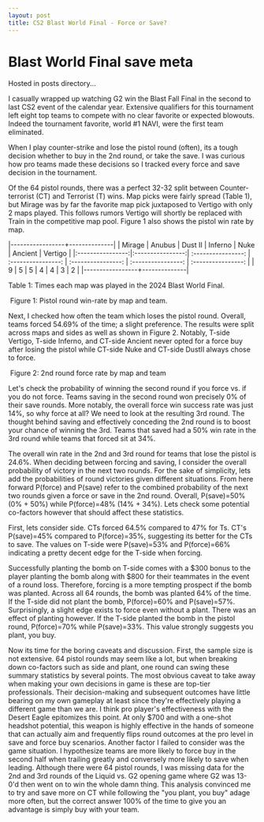 ```yaml
---
layout: post
title: CS2 Blast World Final - Force or Save?
---
```


# Blast World Final save meta

Hosted in posts directory...

I casually wrapped up watching G2 win the Blast Fall Final in the second to last CS2 event of the calendar year. Extensive qualifiers for this tournament left eight top teams to compete with no clear favorite or expected blowouts. Indeed the tournament favorite, world #1 NAVI, were the first team eliminated.

When I play counter-strike and lose the pistol round (often), its a tough decision whether to buy in the 2nd round, or take the save. I was curious how pro teams made these decisions so I tracked every force and save decision in the tournament.

Of the 64 pistol rounds, there was a perfect 32-32 split between Counter-terrorist (CT) and Terrorist (T) wins. Map picks were fairly spread (Table 1), but Mirage was by far the favorite map pick juxtaposed to Vertigo with only 2 maps played. This follows rumors Vertigo will shortly be replaced with Train in the competitive map pool. Figure 1 also shows the pistol win rate by map.

|-----------------+--------------|
| Mirage | Anubus | Dust II | Inferno | Nuke | Ancient | Vertigo | 
|:----------------:|:----------------:| :----------------: | :----------------: | :----------------: | :----------------: | :----------------: |
| 9 | 5 | 5 | 4 | 4 | 3 | 2 |
|-----------------+--------------|

Table 1: Times each map was played in the 2024 Blast World Final.

<img src="{{ site.url }}{{ site.baseurl }}/assets/images/piston_win_rate.png" alt="">
Figure 1: Pistol round win-rate by map and team.

Next, I checked how often the team which loses the pistol round. Overall, teams forced 54.69% of the time; a slight preference. The results were split across maps and sides as well as shown in Figure 2. Notably, T-side Vertigo, T-side Inferno, and CT-side Ancient never opted for a force buy after losing the pistol while CT-side Nuke and CT-side DustII always chose to force.

<img src="{{ site.url }}{{ site.baseurl }}/assets/images/force_rate.png" alt="">
Figure 2: 2nd round force rate by map and team

Let's check the probability of winning the second round if you force vs. if you do not force. Teams saving in the second round won precisely 0% of their save rounds. More notably, the overall force win success rate was just 14%, so why force at all? We need to look at the resulting 3rd round. The thought behind saving and effectively conceding the 2nd round is to boost your chance of winning the 3rd. Teams that saved had a 50% win rate in the 3rd round while teams that forced sit at 34%.

The overall win rate in the 2nd and 3rd round for teams that lose the pistol is 24.6%. When deciding between forcing and saving, I consider the overall probability of victory in the next two rounds. For the sake of simplicity, lets add the probabilities of round victories given different situations. From here forward P(force) and P(save) refer to the combined probability of the next two rounds given a force or save in the 2nd round. Overall, P(save)=50% (0% + 50%) while P(force)=48% (14% + 34%). Lets check some potential co-factors however that should affect these statistics.

First, lets consider side. CTs forced 64.5% compared to 47% for Ts. CT's P(save)=45%  compared to P(force)=35%, suggesting its better for the CTs to save. The values on T-side were P(save)=53% and P(force)=66% indicating a pretty decent edge for the T-side when forcing.

Successfully planting the bomb on T-side comes with a $300 bonus to the player planting the bomb along with $800 for their teammates in the event of a round loss. Therefore, forcing is a more tempting prospect if the bomb was planted. Across all 64 rounds, the bomb was planted 64% of the time. If the T-side did not plant the bomb, P(force)=60% and P(save)=57%. Surprisingly, a slight edge exists to force even without a plant. There was an effect of planting however. If the T-side planted the bomb in the pistol round, P(force)=70% while P(save)=33%. This value strongly suggests you plant, you buy. 

Now its time for the boring caveats and discussion. First, the sample size is not extensive. 64 pistol rounds may seem like a lot, but when breaking down co-factors such as side and plant, one round can swing these summary statistics by several points. The most obvious caveat to take away when making your own decisions in game is these are top-tier professionals. Their decision-making and subsequent outcomes have little bearing on my own gameplay at least since they're effectively playing a different game than we are. I think pro player's effectiveness with the Desert Eagle epitomizes this point. At only $700 and with a one-shot headshot potential, this weapon is highly effective in the hands of someone that can actually aim and frequently flips round outcomes at the pro level in save and force buy scenarios. Another factor I failed to consider was the game situation. I hypothesize teams are more likely to force buy in the second half when trailing greatly and conversely more likely to save when leading. Although there were 64 pistol rounds, I was missing data for the 2nd and 3rd rounds of the Liquid vs. G2 opening game where G2 was 13-0'd then went on to win the whole damn thing. This analysis convinced me to try and save more on CT while following the "you plant, you buy" adage more often, but the correct answer 100% of the time to give you an advantage is simply buy with your team.

